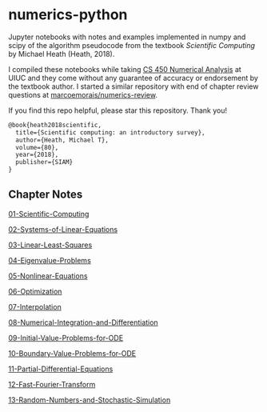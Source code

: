 # numerics-python

Jupyter notebooks with notes and examples implemented in numpy and scipy of the algorithm pseudocode from the textbook _Scientific Computing_ by Michael Heath (Heath, 2018).

I compiled these notebooks while taking [CS 450 Numerical Analysis](https://cs.illinois.edu/academics/courses/cs450) at UIUC and they come without any guarantee of accuracy or endorsement by the textbook author. I started a similar repository with end of chapter review questions at [marcoemorais/numerics-review](https://github.com/marcoemorais/numerics-review).

If you find this repo helpful, please star this repository. Thank you!

```tex
@book{heath2018scientific,
  title={Scientific computing: an introductory survey},
  author={Heath, Michael T},
  volume={80},
  year={2018},
  publisher={SIAM}
}
```

## Chapter Notes

[01-Scientific-Computing](01-Scientific-Computing.ipynb)

[02-Systems-of-Linear-Equations](02-Systems-of-Linear-Equations.ipynb)

[03-Linear-Least-Squares](03-Linear-Least-Squares.ipynb)

[04-Eigenvalue-Problems](04-Eigenvalue-Problems.ipynb)

[05-Nonlinear-Equations](05-Nonlinear-Equations.ipynb)

[06-Optimization](06-Optimization.ipynb)

[07-Interpolation](07-Interpolation.ipynb)

[08-Numerical-Integration-and-Differentiation](08-Numerical-Integration-and-Differentiation.ipynb)

[09-Initial-Value-Problems-for-ODE](09-Initial-Value-Problems-for-ODE.ipynb)

[10-Boundary-Value-Problems-for-ODE](10-Boundary-Value-Problems-for-ODE.ipynb)

[11-Partial-Differential-Equations](11-Partial-Differential-Equations.ipynb)

[12-Fast-Fourier-Transform](12-Fast-Fourier-Transform.ipynb)

[13-Random-Numbers-and-Stochastic-Simulation](13-Random-Numbers-and-Stochastic-Simulation.ipynb)
